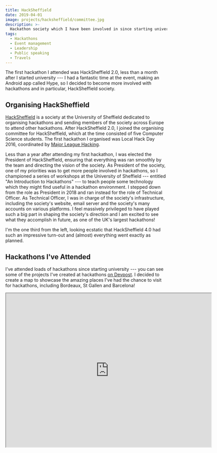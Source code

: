 ```yaml
---
title: HackSheffield
date: 2019-04-01
image: projects/hacksheffield/committee.jpg
description: >-
  Hackathon society which I have been involved in since starting university. See which hackathons I have attended and organised.
tags:
  - Hackathons
  - Event management
  - Leadership
  - Public speaking
  - Travels
---
```


The first hackathon I attended was HackSheffield 2.0, less than a month after I started university --- I had a fantastic time at the event, making <nuxt-link to="/projects/hype">an Android app called Hype</nuxt-link>, so I decided to become more involved with hackathons and in particular, HackSheffield society.

## Organising HackSheffield

[HackSheffield](https://hacksheffield.co) is a society at the University of Sheffield dedicated to organising hackathons and sending members of the society across Europe to attend other hackathons. After HackSheffield 2.0, I joined the organising committee for HackSheffield, which at the time consisted of five Computer Science students. The first hackathon I organised was Local Hack Day 2016, coordinated by [Major League Hacking](https://mlh.io).

Less than a year after attending my first hackathon, I was elected the President of HackSheffield, ensuring that everything was ran smoothly by the team and directing the vision of the society. As President of the society, one of my priorities was to get more people involved in hackathons, so I championed a series of workshops at the University of Sheffield --- entitled "An Introduction to Hackathons" --- to teach people some technology which they might find useful in a hackathon environment. I stepped down from the role as President in 2018 and ran instead for the role of Technical Officer. As Technical Officer, I was in charge of the society's infrastructure, including the society's website, email server and the society's many accounts on various platforms. I feel massively privileged to have played such a big part in shaping the society's direction and I am excited to see what they accomplish in future, as one of the UK's largest hackathons!

<lazy-image src="projects/hacksheffield/committee.jpg" alt="Photo of the HackSheffield committee" />

I'm the one third from the left, looking ecstatic that HackSheffield 4.0 had such an impressive turn-out and (almost) everything went exactly as planned.

## Hackathons I've Attended

I've attended loads of hackathons since starting university --- you can see some of the projects I've created at hackathons [on Devpost](https://devpost.com/gregives). I decided to create a map to showcase the amazing places I've had the chance to visit for hackathons, including Bordeaux, St Gallen and Barcelona!

<iframe title="Greg's Hackathons – Google My Maps" src="https://www.google.com/maps/d/u/0/embed?mid=1TPa-VDk3oQ1qIfv2efqFSsRUzG5Zj2p0" width="640" height="480"></iframe>